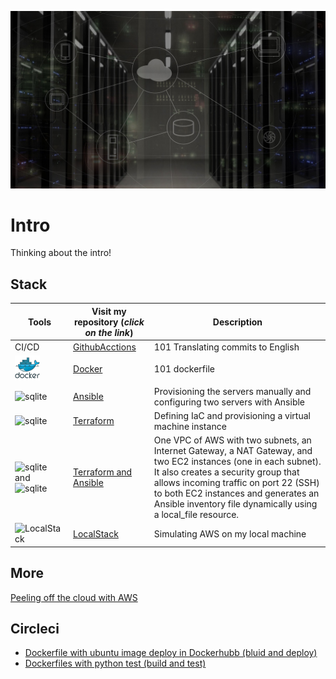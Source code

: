 ![Network, Server, System image](https://github.com/BeatrizBravo/BeatrizBravo/blob/main/network-2402637_1280.jpg)
# Intro
Thinking about the intro!

## Stack
| Tools  | Visit my repository (_click on the link_) |Description|
|--|--|--|
|CI/CD|[GithubAcctions](https://github.com/BeatrizBravo/githubAccion)|101 Translating commits to English|
|<img src="https://raw.githubusercontent.com/devicons/devicon/master/icons/docker/docker-original-wordmark.svg" alt="docker" width="40" height="40"/>|[Docker](https://github.com/BeatrizBravo/docker-apache)| 101 dockerfile|
|<img src="https://img.icons8.com/?size=512&id=iGCCE2iEmh2u&format=png" alt="sqlite" width="40" height="40"/>|[Ansible](https://github.com/BeatrizBravo/Ansible2servers)|Provisioning the servers manually and configuring two servers with Ansible|
|<img src="https://img.icons8.com/?size=512&id=WncR8Bcg5nE9&format=png" alt="sqlite" width="40" height="40"/> </a> |[Terraform](https://github.com/BeatrizBravo/terraformONE)|Defining IaC and provisioning a virtual machine instance|
|<img src="https://img.icons8.com/?size=512&id=WncR8Bcg5nE9&format=png" alt="sqlite" width="40" height="40"/> </a>  and <img src="https://img.icons8.com/?size=512&id=iGCCE2iEmh2u&format=png" alt="sqlite" width="40" height="40"/>|[Terraform and Ansible](https://github.com/BeatrizBravo/terraformEC2-2subnets)| One VPC of AWS with two subnets, an Internet Gateway, a NAT Gateway, and two EC2 instances (one in each subnet). It also creates a security group that allows incoming traffic on port 22 (SSH) to both EC2 instances and generates an Ansible inventory file dynamically using a local_file resource.|
|<img src="https://avatars.githubusercontent.com/u/28732122?s=200&v=4" alt="LocalStack" width="40" height="40"/>|[LocalStack](https://github.com/BeatrizBravo/Simulating-AWS-in-my-local-machine)| Simulating AWS on my local machine|

## More
[Peeling off the cloud with AWS](https://github.com/BeatrizBravo/Devop-B-101/blob/main/M2/Intro.md)

## Circleci
- [Dockerfile with ubuntu image deploy in Dockerhubb (bluid and deploy)](https://github.com/BeatrizBravo/circleci-test)
- [Dockerfiles with python test (build and test)](https://github.com/BeatrizBravo/circleci-test-python)

